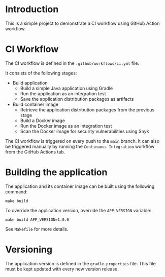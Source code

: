 # Introduction

This is a simple project to demonstrate a CI workflow using GitHub Action workflow.

# CI Workflow

The CI workflow is defined in the `.github/workflows/ci.yml` file.

It consists of the following stages:

- Build application
    - Build a simple Java application using Gradle
    - Run the application as an integration test
    - Save the application distribution packages as artifacts
- Build container image
    - Retrieve the application distribution packages from the previous stage
    - Build a Docker image
    - Run the Docker image as an integration test
    - Scan the Docker image for security vulnerabilities using Snyk

The CI workflow is triggered on every push to the `main` branch.
It can also be triggered manually by running the `Continuous Integration` workflow from the GitHub Actions tab.

# Building the application

The application and its container image can be built using the following command:

```shell
make build
```

To override the application version, override the `APP_VERSION` variable:

```shell
make build APP_VERSION=1.0.0
```

See `Makefile` for more details.

# Versioning

The application version is defined in the `gradle.properties` file.
This file must be kept updated with every new version release.
